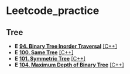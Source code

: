 # Leetcode_practice
## Tree
* **E** [**94. Binary Tree Inorder Traversal**](https://leetcode.com/problems/binary-tree-inorder-traversal/) [[C++]](https://github.com/Henry00000/Leetcode_practice/blob/main/Solutios/0094.cpp)
* **E** [**100. Same Tree**](https://leetcode.com/problems/same-tree?envType=problem-list-v2&envId=binary-tree) [[C++]](https://github.com/Henry00000/Leetcode_practice/blob/main/Solutios/0100.cpp)
* **E** [**101. Symmetric Tree**](https://leetcode.com/problems/symmetric-tree?envType=problem-list-v2&envId=binary-tree) [[C++]](https://github.com/Henry00000/Leetcode_practice/blob/main/Solutios/0101.cpp)
* **E** [**104. Maximum Depth of Binary Tree**](https://leetcode.com/problems/maximum-depth-of-binary-tree/) [[C++]](https://github.com/Henry00000/Leetcode_practice/blob/main/Solutios/0104.cpp)